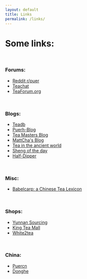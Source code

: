 ```yaml
---
layout: default
title: Links
permalink: /links/
---
```


# Some links:

<br />

### Forums:

<ul class="links">
  <li><a href="https://www.reddit.com/r/puer/" target="_blank" rel="noopener noreferrer nofollow">Reddit r/puer</a></li>
  <li><a href="https://www.teachat.com/" target="_blank" rel="noopener noreferrer nofollow">Teachat</a></li>
  <li><a href="https://www.teaforum.org/" target="_blank" rel="noopener noreferrer nofollow">TeaForum.org</a></li>
</ul>

<br />

### Blogs:
<ul class="links">
  <li><a href="https://www.puerh-blog.com/" target="_blank" rel="noopener noreferrer nofollow">Teadb</a></li>
  <li><a href="https://teadb.org/" target="_blank" rel="noopener noreferrer nofollow">Puerh-Blog</a></li>
  <li><a href="https://teamasters.blogspot.com/" target="_blank" rel="noopener noreferrer nofollow">Tea Masters Blog</a></li>
  <li><a href="https://mattchasblog.blogspot.com/" target="_blank" rel="noopener noreferrer nofollow">MattCha's Blog</a></li>
  <li><a href="https://teaintheancientworld.blogspot.com/" target="_blank" rel="noopener noreferrer nofollow">Tea in the ancient world</a></li>
  <li><a href="https://www.badgerandblade.com/forum/threads/sotd-sheng-of-the-day.59712/" target="_blank" rel="noopener noreferrer nofollow">Sheng of the day</a></li>
  <li><a href="https://half-dipper.blogspot.com/" target="_blank" rel="noopener noreferrer nofollow">Half-Dipper</a></li>
</ul>

<br />

### Misc:
<ul class="links">
  <li><a href="https://babelcarp.org/babelcarp/" target="_blank" rel="noopener noreferrer nofollow">Babelcarp: a Chinese Tea Lexicon</a></li>
</ul>

<br />

### Shops:
<ul class="links">
  <li><a href="https://yunnansourcing.com/" target="_blank" rel="noopener noreferrer nofollow">Yunnan Sourcing</a></li>
  <li><a href="https://kingteamall.com/" target="_blank" rel="noopener noreferrer nofollow">King Tea Mall</a></li>
  <li><a href="https://white2tea.com/" target="_blank" rel="noopener noreferrer nofollow">White2tea</a></li>
</ul>

<br />

### China:
<ul class="links">
  <li><a href="https://www.puercn.com/" target="_blank" rel="noopener noreferrer nofollow">Puercn</a></li>
  <li><a href="https://www.donghetea.com/" target="_blank" rel="noopener noreferrer nofollow">Donghe</a></li>
</ul>